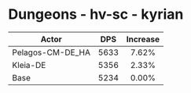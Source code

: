# Dungeons - hv-sc - kyrian
| Actor | DPS | Increase |
|---|:---:|:---:|
|Pelagos-CM-DE_HA|5633|7.62%|
|Kleia-DE|5356|2.33%|
|Base|5234|0.00%|

